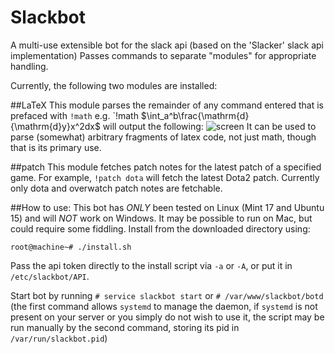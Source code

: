 # Slackbot
A multi-use extensible bot for the slack api (based on the 'Slacker' slack api implementation)
Passes commands to separate "modules" for appropriate handling.

Currently, the following two modules are installed:

##LaTeX
This module parses the remainder of any command entered that is prefaced with `!math`
e.g. `!math $\int_a^b\frac{\mathrm{d}{\mathrm{d}y}x^2dx$ will output the following:
![screen]
It can be used to parse (somewhat) arbitrary fragments of latex code, not just math,
though that is its primary use.

##patch
This module fetches patch notes for the latest patch of a specified game. For example,
`!patch dota` will fetch the latest Dota2 patch. Currently only dota and overwatch patch
notes are fetchable.

##How to use:
This bot has _ONLY_ been tested on Linux (Mint 17 and Ubuntu 15) and will _NOT_ work
on Windows. It may be possible to run on Mac, but could require some fiddling.
Install from the downloaded directory using:
```
root@machine~# ./install.sh
```
Pass the api token directly to the install script via `-a` or `-A`, or put it in `/etc/slackbot/API`.

Start bot by running `# service slackbot start` or `# /var/www/slackbot/botd` (the first
command allows `systemd` to manage the daemon, if `systemd` is not present on your server
or you simply do not wish to use it, the script may be run manually by the second command,
storing its pid in `/var/run/slackbot.pid`)


[screen]:http://i.imgur.com/7xbkJ6P.png
